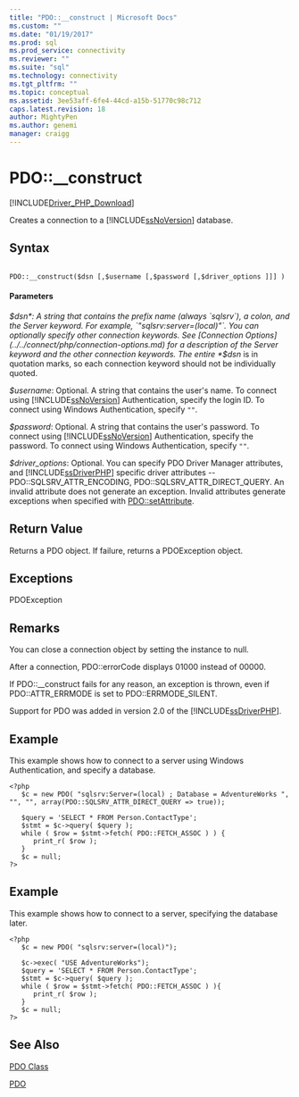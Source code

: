 ```yaml
---
title: "PDO::__construct | Microsoft Docs"
ms.custom: ""
ms.date: "01/19/2017"
ms.prod: sql
ms.prod_service: connectivity
ms.reviewer: ""
ms.suite: "sql"
ms.technology: connectivity
ms.tgt_pltfrm: ""
ms.topic: conceptual
ms.assetid: 3ee53aff-6fe4-44cd-a15b-51770c98c712
caps.latest.revision: 18
author: MightyPen
ms.author: genemi
manager: craigg
---
```

# PDO::__construct
[!INCLUDE[Driver_PHP_Download](../../includes/driver_php_download.md)]

Creates a connection to a [!INCLUDE[ssNoVersion](../../includes/ssnoversion_md.md)] database.  
  
## Syntax  
  
```  
  
PDO::__construct($dsn [,$username [,$password [,$driver_options ]]] )  
```  
  
#### Parameters  
*$dsn*: A string that contains the prefix name (always `sqlsrv`), a colon, and the Server keyword. For example, `"sqlsrv:server=(local)"`. You can optionally specify other connection keywords. See [Connection Options](../../connect/php/connection-options.md) for a description of the Server keyword and the other connection keywords. The entire *$dsn* is in quotation marks, so each connection keyword should not be individually quoted.  
  
*$username*: Optional. A string that contains the user's name. To connect using [!INCLUDE[ssNoVersion](../../includes/ssnoversion_md.md)] Authentication, specify the login ID. To connect using Windows Authentication, specify `""`.  
  
*$password*: Optional. A string that contains the user's password. To connect using [!INCLUDE[ssNoVersion](../../includes/ssnoversion_md.md)] Authentication, specify the password. To connect using Windows Authentication, specify `""`.  
  
*$driver_options*: Optional. You can specify PDO Driver Manager attributes, and [!INCLUDE[ssDriverPHP](../../includes/ssdriverphp_md.md)] specific driver attributes -- PDO::SQLSRV_ATTR_ENCODING, PDO::SQLSRV_ATTR_DIRECT_QUERY. An invalid attribute does not generate an exception. Invalid attributes generate exceptions when specified with [PDO::setAttribute](../../connect/php/pdo-setattribute.md).  
  
## Return Value  
Returns a PDO object. If failure, returns a PDOException object.  
  
## Exceptions  
PDOException  
  
## Remarks  
You can close a connection object by setting the instance to null.  
  
After a connection, PDO::errorCode displays 01000 instead of 00000.  
  
If PDO::__construct fails for any reason, an exception is thrown, even if PDO::ATTR_ERRMODE is set to PDO::ERRMODE_SILENT.  
  
Support for PDO was added in version 2.0 of the [!INCLUDE[ssDriverPHP](../../includes/ssdriverphp_md.md)].  
  
## Example  
This example shows how to connect to a server using Windows Authentication, and specify a database.  
  
```  
<?php  
   $c = new PDO( "sqlsrv:Server=(local) ; Database = AdventureWorks ", "", "", array(PDO::SQLSRV_ATTR_DIRECT_QUERY => true));   
  
   $query = 'SELECT * FROM Person.ContactType';   
   $stmt = $c->query( $query );   
   while ( $row = $stmt->fetch( PDO::FETCH_ASSOC ) ) {   
      print_r( $row );   
   }  
   $c = null;   
?>  
```  
  
## Example  
This example shows how to connect to a server, specifying the database later.  
  
```  
<?php  
   $c = new PDO( "sqlsrv:server=(local)");  
  
   $c->exec( "USE AdventureWorks");  
   $query = 'SELECT * FROM Person.ContactType';  
   $stmt = $c->query( $query );  
   while ( $row = $stmt->fetch( PDO::FETCH_ASSOC ) ){  
      print_r( $row );  
   }  
   $c = null;  
?>  
```  
  
## See Also  
[PDO Class](../../connect/php/pdo-class.md)

[PDO](http://php.net/manual/book.pdo.php)  
  
